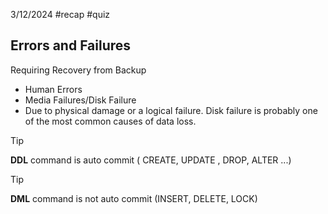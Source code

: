 3/12/2024
#recap #quiz
## Errors and Failures
Requiring Recovery from Backup
- Human Errors
-  Media Failures/Disk Failure
- Due to physical damage or a logical failure. Disk failure is probably one of the most common causes of data loss.


>[!tip]
>**DDL** command is auto commit ( CREATE, UPDATE , DROP, ALTER ...)


>[!tip]
>**DML** command is not auto commit (INSERT, DELETE, LOCK)

